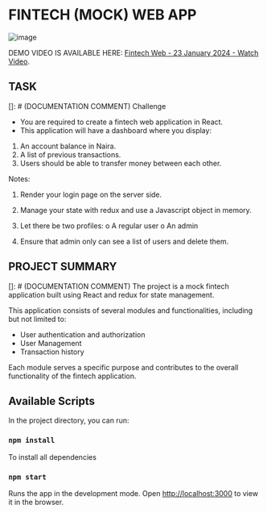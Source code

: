 # FINTECH (MOCK) WEB APP

![image](https://github.com/augustinebenard/fintechwebapp/assets/59481797/50b99518-6c90-44b6-b2e2-15558a0d2b0c)

DEMO VIDEO IS AVAILABLE HERE:  [Fintech Web - 23 January 2024 - Watch Video](https://www.loom.com/share/d8443c8a551c4b7585c555ed600c1b7b).

## TASK
[]: # (DOCUMENTATION COMMENT)
Challenge
- You are required to create a fintech web application in React.
- This application will have a dashboard where you display:
1) An account balance in Naira.
2) A list of previous transactions.
3) Users should be able to transfer money between each other.

Notes:
1. Render your login page on the server side.
2. Manage your state with redux and use a Javascript object in memory.
3. Let there be two profiles:
o A regular user
o An admin

4. Ensure that admin only can see a list of users and delete them.




## PROJECT SUMMARY
[]: # (DOCUMENTATION COMMENT)
The project is a mock fintech application built using React and redux for state management. 

This application consists of several modules and functionalities, including but not limited to:
- User authentication and authorization
- User Management
- Transaction history

Each module serves a specific purpose and contributes to the overall functionality of the fintech application.



## Available Scripts

In the project directory, you can run:

### `npm install` 
To install all dependencies

### `npm start` 
Runs the app in the development mode.
Open [http://localhost:3000](http://localhost:3000) to view it in the browser.


